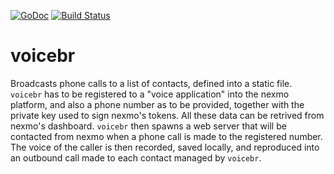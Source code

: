 [![GoDoc](https://godoc.org/github.com/jecoz/voicebr?status.svg)](https://godoc.org/github.com/jecoz/voicebr)
[![Build Status](https://travis-ci.org/jecoz/voicebr.svg?branch=master)](https://travis-ci.org/jecoz/voicebr)

# voicebr
Broadcasts phone calls to a list of contacts, defined into a static file. `voicebr`
has to be registered to a "voice application" into the nexmo platform, and also a
phone number as to be provided, together with the private key used to sign nexmo's
tokens. All these data can be retrived from nexmo's dashboard.
`voicebr` then spawns a web server that will be contacted from nexmo when a phone
call is made to the registered number. The voice of the caller is then recorded,
saved locally, and reproduced into an outbound call made to each contact managed
by `voicebr`.
